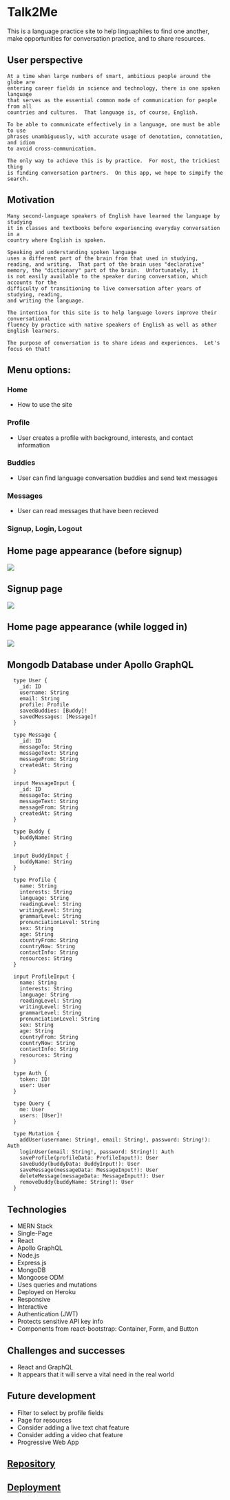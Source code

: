 # Talk2Me
This is a language practice site to help linguaphiles to find one another, 
make opportunities for conversation practice, and to share resources.

## User perspective
```
At a time when large numbers of smart, ambitious people around the globe are
entering career fields in science and technology, there is one spoken language
that serves as the essential common mode of communication for people from all
countries and cultures.  That language is, of course, English.

To be able to communicate effectively in a language, one must be able to use
phrases unambiguously, with accurate usage of denotation, connotation, and idiom
to avoid cross-communication.

The only way to achieve this is by practice.  For most, the trickiest thing
is finding conversation partners.  On this app, we hope to simpify the search.
```
## Motivation
```
Many second-language speakers of English have learned the language by studying
it in classes and textbooks before experiencing everyday conversation in a
country where English is spoken.

Speaking and understanding spoken language
uses a different part of the brain from that used in studying,
reading, and writing.  That part of the brain uses "declarative"
memory, the "dictionary" part of the brain.  Unfortunately, it
is not easily available to the speaker during conversation, which accounts for the
difficulty of transitioning to live conversation after years of studying, reading,
and writing the language.

The intention for this site is to help language lovers improve their conversational
fluency by practice with native speakers of English as well as other English learners.

The purpose of conversation is to share ideas and experiences.  Let's focus on that!
```

## Menu options:
### Home
* How to use the site
### Profile
* User creates a profile with background, interests, and contact information
### Buddies
* User can find language conversation buddies and send text messages
### Messages
* User can read messages that have been recieved
### Signup, Login, Logout

## Home page appearance (before signup)
![](./Assets/Home-page.png)

## Signup page
![](./Assets/Signup-page.png)

## Home page appearance (while logged in)
![](./Assets/LoggedIn-page.png)

## Mongodb Database under Apollo GraphQL
```
  type User {
    _id: ID
    username: String
    email: String
    profile: Profile
    savedBuddies: [Buddy]!
    savedMessages: [Message]!
  }

  type Message {
    _id: ID
    messageTo: String
    messageText: String
    messageFrom: String
    createdAt: String
  }

  input MessageInput {
    _id: ID
    messageTo: String
    messageText: String
    messageFrom: String
    createdAt: String
  }

  type Buddy {
    buddyName: String
  }

  input BuddyInput {
    buddyName: String
  }

  type Profile {
    name: String
    interests: String
    language: String
    readingLevel: String
    writingLevel: String
    grammarLevel: String
    pronunciationLevel: String
    sex: String
    age: String
    countryFrom: String
    countryNow: String
    contactInfo: String
    resources: String
  }

  input ProfileInput {
    name: String
    interests: String
    language: String
    readingLevel: String
    writingLevel: String
    grammarLevel: String
    pronunciationLevel: String
    sex: String
    age: String
    countryFrom: String
    countryNow: String
    contactInfo: String
    resources: String
  }

  type Auth {
    token: ID!
    user: User
  }

  type Query {
    me: User
    users: [User]!
  }

  type Mutation {
    addUser(username: String!, email: String!, password: String!): Auth
    loginUser(email: String!, password: String!): Auth
    saveProfile(profileData: ProfileInput!): User
    saveBuddy(buddyData: BuddyInput!): User
    saveMessage(messageData: MessageInput!): User
    deleteMessage(messageData: MessageInput!): User
    removeBuddy(buddyName: String!): User
  }
```

## Technologies
* MERN Stack
* Single-Page
* React
* Apollo GraphQL
* Node.js
* Express.js
* MongoDB
* Mongoose ODM
* Uses queries and mutations
* Deployed on Heroku
* Responsive
* Interactive
* Authentication (JWT)
* Protects sensitive API key info
* Components from react-bootstrap: Container, Form, and Button

## Challenges and successes
* React and GraphQL
* It appears that it will serve a vital need in the real world

## Future development
* Filter to select by profile fields
* Page for resources
* Consider adding a live text chat feature
* Consider adding a video chat feature
* Progressive Web App

## [Repository](https://github.com/CChampness/Talk2Me)

## [Deployment](https://lit-shelf-69294.herokuapp.com/)

